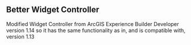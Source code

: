 ## Better Widget Controller

Modified Widget Controller from ArcGIS Experience Builder Developer version 1.14 so it has the same functionality as in, and is compatible with, version 1.13
